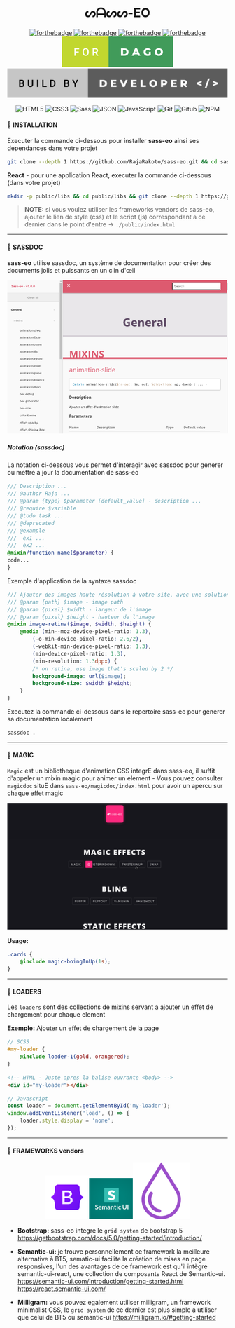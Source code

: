 <div align="center">

# ᔕᗩᔕᔕ-EO

[![forthebadge](https://forthebadge.com/images/badges/built-with-love.svg)](https://forthebadge.com) [![forthebadge](https://forthebadge.com/images/badges/for-you.svg)](https://forthebadge.com) [![forthebadge](https://forthebadge.com/images/badges/open-source.svg)](https://forthebadge.com) [![forthebadge](https://forthebadge.com/images/badges/uses-git.svg)](https://forthebadge.com) [![forthebadge](https://github.com/RajaRakoto/github-docs/blob/master/badge/for-dago.svg?raw=true)](https://forthebadge.com) [![forthebadge](https://github.com/RajaRakoto/github-docs/blob/master/badge/build-by.svg?raw=true)](https://forthebadge.com)

![HTML5](https://img.shields.io/badge/-TML5-777?style=flat&logo=html5&logoColor=ffffff&labelColor=E34F26) ![CSS3](https://img.shields.io/badge/-CSS3-777?style=flat&logo=css3&logoColor=ffffff&labelColor=1572B6) ![Sass](https://img.shields.io/badge/-Sass-777?style=flat&logo=sass&logoColor=ffffff&labelColor=%23CC6699) ![JSON](https://img.shields.io/badge/-JSON-777?style=flat&logo=JSON&logoColor=777&labelColor=ffffff) ![JavaScript](https://img.shields.io/badge/-JavaScript-777?style=flat&logo=javascript&logoColor=dbb332&labelColor=ffffff) ![Git](https://img.shields.io/badge/-Git-777?style=flat&logo=git&logoColor=F05032&labelColor=ffffff) ![Gitub](https://img.shields.io/badge/-Gitub-777?style=flat&logo=github&logoColor=777&labelColor=ffffff) ![NPM](https://img.shields.io/badge/-NPM-777?style=flat&logo=npm&labelColor=ffffff)<br>

</div>

#### 📌 INSTALLATION

Executer la commande ci-dessous pour installer **sass-eo** ainsi ses dependances dans votre projet

```bash
git clone --depth 1 https://github.com/RajaRakoto/sass-eo.git && cd sass-eo && npm install
```

**React** - pour une application React, executer la commande ci-dessous (dans votre projet)

```bash
mkdir -p public/libs && cd public/libs && git clone --depth 1 https://github.com/RajaRakoto/sass-eo.git && cd sass-eo && npm install
```

> **NOTE:** si vous voulez utiliser les frameworks vendors de sass-eo, ajouter le lien de style (css) et le script (js) correspondant a ce dernier dans le point d'entre -> `./public/index.html`

<hr>

#### 📌 SASSDOC

**sass-eo** utilise sassdoc, un système de documentation pour créer des documents jolis et puissants en un clin d'œil

<div align="center">
<img src="https://github.com/RajaRakoto/github-docs/blob/master/sass-eo/sassdoc-sc.png?raw=true" width="700">
</div>

##### Notation (sassdoc)

La notation ci-dessous vous permet d'interagir avec sassdoc pour generer ou mettre a jour la documentation de sass-eo

```scss
/// Description ...
/// @author Raja ...
/// @param {type} $parameter [default_value] - description ...
/// @require $variable
/// @todo task ...
/// @deprecated
/// @example
///  ex1 ...
///  ex2 ...
@mixin/function name($parameter) {
code...
}
```

Exemple d'application de la syntaxe sassdoc

```scss
/// Ajouter des images haute résolution à votre site, avec une solution de rechange pour les appareils qui n'affichent pas d'images haute résolution, lors de l'utilisation de retina image, il est preferable de compresser autant que possible sans détruire l'image source (https://tinypng.com).
/// @param {path} $image - image path
/// @param {pixel} $width - largeur de l'image
/// @param {pixel} $height - hauteur de l'image
@mixin image-retina($image, $width, $height) {
	@media (min--moz-device-pixel-ratio: 1.3),
		(-o-min-device-pixel-ratio: 2.6/2),
		(-webkit-min-device-pixel-ratio: 1.3),
		(min-device-pixel-ratio: 1.3),
		(min-resolution: 1.3dppx) {
		/* on retina, use image that's scaled by 2 */
		background-image: url($image);
		background-size: $width $height;
	}
}
```

Executez la commande ci-dessous dans le repertoire sass-eo pour generer sa documentation localement

```bash
sassdoc .
```

<hr>

#### 📌 MAGIC

`Magic` est un bibliotheque d'animation CSS integrE dans sass-eo, il suffit d'appeler un mixin magic pour animer un element - Vous pouvez consulter `magicdoc` situE dans `sass-eo/magicdoc/index.html` pour avoir un apercu sur chaque effet magic

<div align="center">
<img src="https://github.com/RajaRakoto/github-docs/blob/master/sass-eo/magic.gif?raw=true" width="700">
</div>

**Usage:**

```scss
.cards {
	@include magic-boingInUp(1s);
}
```

<hr>

#### 📌 LOADERS

Les `loaders` sont des collections de mixins servant a ajouter un effet de chargement pour chaque element

**Exemple:** Ajouter un effet de chargement de la page

```scss
// SCSS
#my-loader {
	@include loader-1(gold, orangered);
}
```

```html
<!-- HTML - Juste apres la balise ouvrante <body> -->
<div id="my-loader"></div>
```

```js
// Javascript
const loader = document.getElementById('my-loader');
window.addEventListener('load', () => {
	loader.style.display = 'none';
});
```

<hr>

#### 📌 FRAMEWORKS vendors

<div align="center">
<img src="https://github.com/RajaRakoto/github-docs/blob/master/sass-eo/bootstrap.png?raw=true" width="100"><img src="https://github.com/RajaRakoto/github-docs/blob/master/sass-eo/semantic.png?raw=true" width="100"><img src="https://github.com/RajaRakoto/github-docs/blob/master/sass-eo/milligram.png?raw=true" width="130">
</div>

- **Bootstrap:** sass-eo integre le `grid system` de bootstrap 5 https://getbootstrap.com/docs/5.0/getting-started/introduction/ <br>

- **Semantic-ui:** je trouve personnellement ce framework la meilleure alternative à BT5, sematic-ui facilite la création de mises en page responsives, l'un des avantages de ce framework est qu'il intègre semantic-ui-react, une collection de composants React de Semantic-ui. https://semantic-ui.com/introduction/getting-started.html https://react.semantic-ui.com/ <br>

- **Milligram:** vous pouvez egalement utiliser milligram, un framework minimalist CSS, le `grid system` de ce dernier est plus simple a utiliser que celui de BT5 ou semantic-ui https://milligram.io/#getting-started

